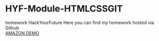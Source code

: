 # HYF-Module-HTMLCSSGIT
homework HackYourFuture
Here you can find my homework hosted via Github<br>
<a href="https://osamaalpha.github.io/AMAZON/projectclone.html">AMAZON DEMO</a><br>

